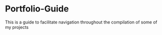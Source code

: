 # Portfolio-Guide
This is a guide to facilitate navigation throughout the compilation of some of my projects
